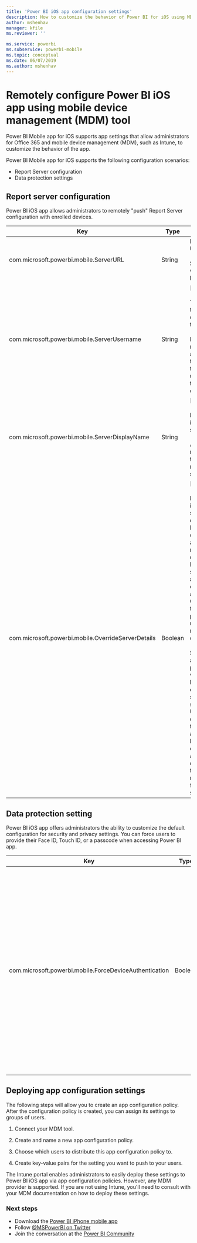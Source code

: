```yaml
---
title: 'Power BI iOS app configuration settings'
description: How to customize the behavior of Power BI for iOS using MDM tool
author: mshenhav
manager: kfile
ms.reviewer: ''

ms.service: powerbi
ms.subservice: powerbi-mobile
ms.topic: conceptual
ms.date: 06/07/2019
ms.author: mshenhav
---
```


# Remotely configure Power BI iOS app using mobile device management (MDM) tool

Power BI Mobile app for iOS supports app settings that allow administrators for Office 365 and mobile device management (MDM), such as Intune, to customize the behavior of the app.

Power BI Mobile app for iOS supports the following configuration scenarios:

- Report Server configuration
- Data protection settings

## Report server configuration

Power BI iOS app allows administrators to remotely "push" Report Server configuration with enrolled devices.

| Key | Type | Description |
|---|---|---|
| com.microsoft.powerbi.mobile.ServerURL | String | Report Server URL.<br><br>Should start with http/https.|
| com.microsoft.powerbi.mobile.ServerUsername | String | [optional]<br><br>The username to use for connecting the server.<br><br>If one does not exist, the app prompts the user to type the username for the connection.|
| com.microsoft.powerbi.mobile.ServerDisplayName | String | [optional]<br><br>Default value is “Report server”<br><br>A friendly name used in the app to represent the server. |
| com.microsoft.powerbi.mobile.OverrideServerDetails | Boolean | [optional]<br><br>Default value is True. When set to True, it overrides any Report Server definition already in the mobile device. Existing servers that are already configured are deleted. Override set to True also prevents the user from removing that configuration.<br><br>Set to False adds the pushed values, leaving any existing settings.If the same server URL is already configured in the mobile app, the app leaves that configuration as is. The app doesn't ask the user to reauthenticate for the same server. |

## Data protection setting

Power BI iOS app offers administrators the ability to customize the default configuration for security and privacy settings. You can force users to provide their Face ID, Touch ID, or a passcode when accessing Power BI app.

| Key | Type | Description |
|---|---|---|
| com.microsoft.powerbi.mobile.ForceDeviceAuthentication | Boolean | Default value is False. <br><br>Biometrics, such as TouchID or FaceID, can be required for users to access the app on their device. When required, biometrics are used in addition to authentication.<br><br>If using app protection policies, Microsoft recommends disabling this setting to prevent dual access prompts. |

## Deploying app configuration settings

The following steps will allow you to create an app configuration policy. After the configuration policy is created, you can assign its settings to groups of users.

1. Connect your MDM tool.

2. Create and name a new app configuration policy.

3. Choose which users to distribute this app configuration policy to.

4. Create key-value pairs for the setting you want to push to your users.

The Intune portal enables administrators to easily deploy these settings to Power BI iOS app via app configuration policies.
However, any MDM provider is supported. If you are not using Intune, you'll need to consult with your MDM documentation on how to deploy these settings.

### Next steps

* Download the [Power BI iPhone mobile app](http://go.microsoft.com/fwlink/?LinkId=522062)
* Follow [@MSPowerBI on Twitter](https://twitter.com/MSPowerBI)
* Join the conversation at the [Power BI Community](http://community.powerbi.com/)
